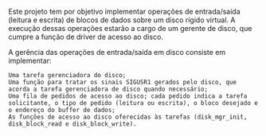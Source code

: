  Este projeto tem por objetivo implementar operações de entrada/saída (leitura e escrita) de blocos de dados sobre um disco rígido virtual. A execução dessas operações estarão a cargo de um gerente de disco, que cumpre a função de driver de acesso ao disco. 

  A gerência das operações de entrada/saída em disco consiste em implementar:

    Uma tarefa gerenciadora do disco;
    Uma função para tratar os sinais SIGUSR1 gerados pelo disco, que acorda a tarefa gerenciadora de disco quando necessário;
    Uma fila de pedidos de acesso ao disco; cada pedido indica a tarefa solicitante, o tipo de pedido (leitura ou escrita), o bloco desejado e o endereço do buffer de dados;
    As funções de acesso ao disco oferecidas às tarefas (disk_mgr_init, disk_block_read e disk_block_write).
